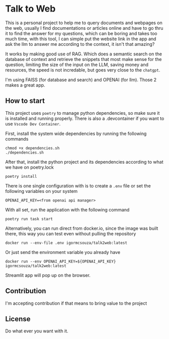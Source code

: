 # Talk to Web

This is a personal project to help me to query documents and webpages on the web, usually I find documentations or articles online and have to go thru it to find the answer for my questions, which can be boring and takes too much time, with this tool, I can simple put the website link in the app and ask the llm to answer me according to the context, it isn't that amazing?

It works by making good use of RAG. Which does a semantic search on the database of context and retrieve the snippets that most make sense for the question, limiting the size of the input on the LLM, saving money and resources, the speed is not incredable, but goes very close to the `chatgpt`.

I'm using FAISS (for database and search) and OPENAI (for llm). Those 2 makes a great app.

## How to start

This project uses `poetry` to manage python dependencies, so make sure it is installed and running properly. There is also a .devcontainer if you want to use `Vscode Dev Container`.

First, install the system wide dependencies by running the following commands

    chmod +x dependencies.sh
    ./dependencies.sh

After that, install the python project and its dependencies according to what we have on poetry.lock

    poetry install

There is one single configuration with is to create a `.env` file or set the following variables on your system

    OPENAI_API_KEY=<from openai api manager>

With all set, run the application with the following command

    poetry run task start

Alternatively, you can run direct from docker.io, since the image was built there, this way you can test even without pulling the repository

    docker run --env-file .env igormcsouza/talk2web:latest

Or just send the environment variable you already have

    docker run --env OPENAI_API_KEY=${OPENAI_API_KEY} igormcsouza/talk2web:latest

Streamlit app will pop up on the browser.

## Contribution

I'm accepting contribution if that means to bring value to the project

## License

Do what ever you want with it.
